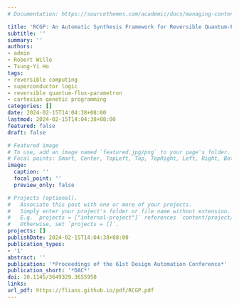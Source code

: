 ```yaml
---
# Documentation: https://sourcethemes.com/academic/docs/managing-content/

title: 'RCGP: An Automatic Synthesis Framework for Reversible Quantum-Flux-Parametron Logic Circuits based on Efficient Cartesian Genetic Programming'
subtitle: ''
summary: ''
authors:
- admin
- Robert Wille
- Tsung-Yi Ho
tags:
- reversible computing
- superconductor logic
- reversible quantum-flux-parametron
- cartesian genetic programming
categories: []
date: 2024-02-15T14:04:38+08:00
lastmod: 2024-02-15T14:04:38+08:00
featured: false
draft: false

# Featured image
# To use, add an image named `featured.jpg/png` to your page's folder.
# Focal points: Smart, Center, TopLeft, Top, TopRight, Left, Right, BottomLeft, Bottom, BottomRight.
image:
  caption: ''
  focal_point: ''
  preview_only: false

# Projects (optional).
#   Associate this post with one or more of your projects.
#   Simply enter your project's folder or file name without extension.
#   E.g. `projects = ["internal-project"]` references `content/project/deep-learning/index.md`.
#   Otherwise, set `projects = []`.
projects: []
publishDate: 2024-02-15T14:04:38+08:00
publication_types:
- '1'
abstract: ''
publication: '*Proceedings of the 61st Design Automation Conference*'
publication_short: '*DAC*'
doi: 10.1145/3649329.3655950
links:
url_pdf: https://flians.github.io/pdf/RCGP.pdf
---
```

